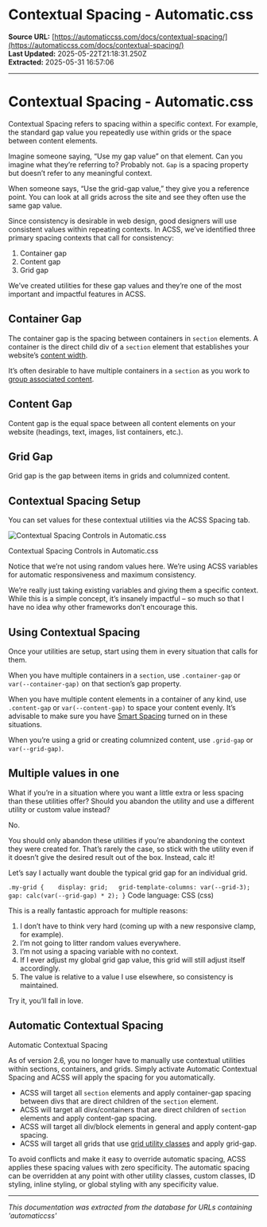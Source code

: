 # Contextual Spacing - Automatic.css

**Source URL:** [https://automaticcss.com/docs/contextual-spacing/](https://automaticcss.com/docs/contextual-spacing/)  
**Last Updated:** 2025-05-22T21:18:31.250Z  
**Extracted:** 2025-05-31 16:57:06

---

# Contextual Spacing - Automatic.css

Contextual Spacing refers to spacing within a specific context. For example, the standard gap value you repeatedly use within grids or the space between content elements.

Imagine someone saying, “Use my gap value” on that element. Can you imagine what they’re referring to? Probably not. `Gap` is a spacing property but doesn’t refer to any meaningful context.

When someone says, “Use the grid-gap value,” they give you a reference point. You can look at all grids across the site and see they often use the same gap value.

Since consistency is desirable in web design, good designers will use consistent values within repeating contexts. In ACSS, we’ve identified three primary spacing contexts that call for consistency:

1.  Container gap
2.  Content gap
3.  Grid gap

We’ve created utilities for these gap values and they’re one of the most important and impactful features in ACSS.

## Container Gap

The container gap is the spacing between containers in `section` elements. A container is the direct child div of a `section` element that establishes your website’s [content width](https://automaticcss.com/docs/content-width/).

It’s often desirable to have multiple containers in a `section` as you work to [group associated content](https://youtu.be/ClWMNlBZMR4).

## Content Gap

Content gap is the equal space between all content elements on your website (headings, text, images, list containers, etc.).

## Grid Gap

Grid gap is the gap between items in grids and columnized content.

## Contextual Spacing Setup

You can set values for these contextual utilities via the ACSS Spacing tab.

![Contextual Spacing Controls in Automatic.css](https://automaticcss.com/wp-content/uploads/contextual-spacing-1024x823.jpg)

Contextual Spacing Controls in Automatic.css

Notice that we’re not using random values here. We’re using ACSS variables for automatic responsiveness and maximum consistency.

We’re really just taking existing variables and giving them a specific context. While this is a simple concept, it’s insanely impactful – so much so that I have no idea why other frameworks don’t encourage this.

## Using Contextual Spacing

Once your utilities are setup, start using them in every situation that calls for them.

When you have multiple containers in a `section`, use `.container-gap` or `var(--container-gap)` on that section’s gap property.

When you have multiple content elements in a container of any kind, use `.content-gap` or `var(--content-gap)` to space your content evenly. It’s advisable to make sure you have [Smart Spacing](https://automaticcss.com/docs/smart-spacing/) turned on in these situations.

When you’re using a grid or creating columnized content, use `.grid-gap` or `var(--grid-gap)`.

## Multiple values in one

What if you’re in a situation where you want a little extra or less spacing than these utilities offer? Should you abandon the utility and use a different utility or custom value instead?

No.

You should only abandon these utilities if you’re abandoning the context they were created for. That’s rarely the case, so stick with the utility even if it doesn’t give the desired result out of the box. Instead, calc it!

Let’s say I actually want double the typical grid gap for an individual grid.

`.my-grid {    display: grid;   grid-template-columns: var(--grid-3);   gap: calc(var(--grid-gap) * 2); }`
Code language: CSS (css)

This is a really fantastic approach for multiple reasons:

1.  I don’t have to think very hard (coming up with a new responsive clamp, for example).
2.  I’m not going to litter random values everywhere.
3.  I’m not using a spacing variable with no context.
4.  If I ever adjust my global grid gap value, this grid will still adjust itself accordingly.
5.  The value is relative to a value I use elsewhere, so consistency is maintained.

Try it, you’ll fall in love.

## Automatic Contextual Spacing

Automatic Contextual Spacing

As of version 2.6, you no longer have to manually use contextual utilities within sections, containers, and grids. Simply activate Automatic Contextual Spacing and ACSS will apply the spacing for you automatically.

*   ACSS will target all `section` elements and apply container-gap spacing between divs that are direct children of the `section` element.
*   ACSS will target all divs/containers that are direct children of `section` elements and apply content-gap spacing.
*   ACSS will target all div/block elements in general and apply content-gap spacing.
*   ACSS will target all grids that use [grid utility classes](https://automaticcss.com/docs/grid-classes-standard/) and apply grid-gap.

To avoid conflicts and make it easy to override automatic spacing, ACSS applies these spacing values with zero specificity. The automatic spacing can be overridden at any point with other utility classes, custom classes, ID styling, inline styling, or global styling with any specificity value.

---

*This documentation was extracted from the database for URLs containing 'automaticcss'*
